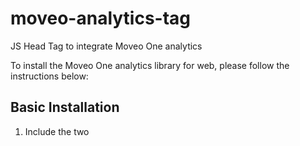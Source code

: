 # moveo-analytics-tag
JS Head Tag to integrate Moveo One analytics

To install the Moveo One analytics library for web, please follow the instructions below:

## Basic Installation

1. Include the two <script> lines at the very end of every page you want to track—just before each </body> tag. For example, on every HTML file:

```html
<!-- At the very end of the <body>, just before </body> -->
<script src="https://moveoonestorage.blob.core.windows.net/000-scripts/moveo-one-script.min.js"></script>
<script>
  // Initialize MoveoOne with their token
  const moveo = MoveoOne.init('YOUR_TOKEN_HERE');
</script>
```

## Advanced Configuration

### App Version Tracking

You can track your application version by setting it during initialization:

```html
<script>
  // Initialize with app version
  const moveo = MoveoOne.init('YOUR_TOKEN_HERE', {
    appVersion: '1.0.0'
  });
</script>
```

### Complete Configuration Options

```html
<script>
  const moveo = MoveoOne.init('YOUR_TOKEN_HERE', {
    appVersion: '1.0.0',        // Your app version
    locale: 'en-US',            // User locale
    test: 'false'               // Test mode flag
  });
</script>
```




